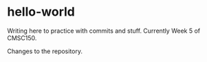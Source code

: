 # hello-world
Writing here to practice with commits and stuff. Currently Week 5 of CMSC150.

Changes to the repository.
